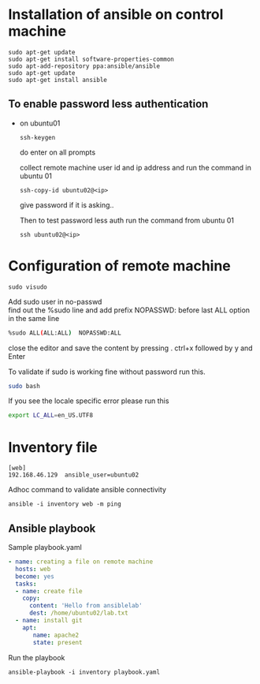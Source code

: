 # Installation of ansible on control machine

```
sudo apt-get update 
sudo apt-get install software-properties-common 
sudo apt-add-repository ppa:ansible/ansible
sudo apt-get update 
sudo apt-get install ansible
```
## To enable password less authentication

- on ubuntu01

  ```
  ssh-keygen
  ```
  do enter on all prompts

  collect remote machine user id and ip address and run the command in ubuntu 01

  ```
  ssh-copy-id ubuntu02@<ip>
  ```
  give password if it is asking..

  Then to test password less auth run the command from ubuntu 01

  ```
  ssh ubuntu02@<ip>
  ```

# Configuration of remote machine

```
sudo visudo
```
Add sudo user in no-passwd   
find out the %sudo line and add prefix NOPASSWD:  before last ALL option in the same line   
```bash
%sudo ALL(ALL:ALL)  NOPASSWD:ALL
```
close the editor and save the content by pressing . ctrl+x followed by y and Enter

To validate if sudo is working fine without password run this.

```bash
sudo bash

```

If you see the locale specific error please run this

```bash
export LC_ALL=en_US.UTF8

```
# Inventory file

```
[web]
192.168.46.129  ansible_user=ubuntu02
```

Adhoc command to validate ansible connectivity

```
ansible -i inventory web -m ping
```


## Ansible playbook 

Sample playbook.yaml
```yaml
- name: creating a file on remote machine
  hosts: web
  become: yes
  tasks:
  - name: create file
    copy:
      content: 'Hello from ansiblelab'
      dest: /home/ubuntu02/lab.txt
  - name: install git
    apt:
       name: apache2
       state: present
```


Run the playbook
```
ansible-playbook -i inventory playbook.yaml

```







